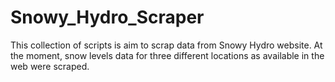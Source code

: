 # Snowy_Hydro_Scraper

<meta name="google-site-verification" content="IQvxMkKIzoT4OYm6gcel2AEnNv-BvQuJmDfFdVcD3Ss" />

This collection of scripts is aim to scrap data from Snowy Hydro website. At the moment, snow levels data for three different locations as available in the web were scraped. 
